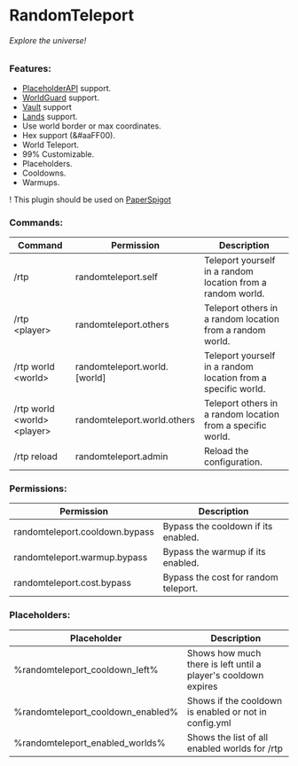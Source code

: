 # RandomTeleport
###### Explore the universe!

### Features:
* [PlaceholderAPI](https://www.spigotmc.org/resources/6245/) support.
* [WorldGuard](https://dev.bukkit.org/projects/worldguard/) support.
* [Vault](https://www.spigotmc.org/resources/vault.34315/) support
* [Lands](https://www.spigotmc.org/resources/lands-land-claim-plugin-grief-prevention-protection-gui-management-nations-wars-1-16-support.53313/) support.
* Use world border or max coordinates.
* Hex support (&#aaFF00).
* World Teleport.
* 99% Customizable.
* Placeholders.
* Cooldowns.
* Warmups.

! This plugin should be used on [PaperSpigot](https://papermc.io/downloads)

### Commands:
Command | Permission | Description
--------|------------|------------
/rtp | randomteleport.self | Teleport yourself in a random location from a random world.
/rtp \<player> | randomteleport.others | Teleport others in a random location from a random world.
/rtp world \<world> | randomteleport.world.\[world] | Teleport yourself in a random location from a specific world.
/rtp world \<world> \<player> | randomteleport.world.others | Teleport others in a random location from a specific world.
/rtp reload | randomteleport.admin | Reload the configuration.

### Permissions:
Permission | Description
-----------|------------
randomteleport.cooldown.bypass | Bypass the cooldown if its enabled.
randomteleport.warmup.bypass | Bypass the warmup if its enabled.
randomteleport.cost.bypass | Bypass the cost for random teleport.

### Placeholders:
Placeholder | Description
------------|------------
%randomteleport_cooldown_left% | Shows how much there is left until a player's cooldown expires
%randomteleport_cooldown_enabled% | Shows if the cooldown is enabled or not in config.yml
%randomteleport_enabled_worlds% | Shows the list of all enabled worlds for /rtp
